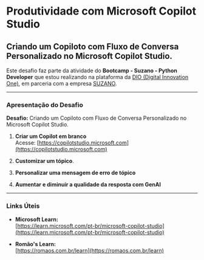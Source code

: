 # Produtividade com Microsoft Copilot Studio


## Criando um Copiloto com Fluxo de Conversa Personalizado no Microsoft Copilot Studio.

Este desafio faz parte da atividade do **Bootcamp - Suzano - Python Developer** que estou realizando na plataforma da [DIO (Digital Innovation One)](https://www.dio.me/), em parceria com a empresa [SUZANO](https://www.suzano.com.br).

---

### Apresentação do Desafio

**Desafio:** Criando um Copiloto com Fluxo de Conversa Personalizado no Microsoft Copilot Studio.

1. **Criar um Copilot em branco**  
   Acesse: [https://copilotstudio.microsoft.com](https://copilotstudio.microsoft.com)

2. **Customizar um tópico**.

3. **Personalizar uma mensagem de erro de tópico**  
  

4. **Aumentar e diminuir a qualidade da resposta com GenAI**  
  

---

### Links Úteis

- **Microsoft Learn:**  
  [https://learn.microsoft.com/pt-br/microsoft-copilot-studio](https://learn.microsoft.com/pt-br/microsoft-copilot-studio)

- **Romão's Learn:**  
  [https://romaos.com.br/learn](https://romaos.com.br/learn)
